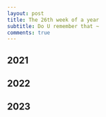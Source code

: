 ```yaml
---
layout: post
title: The 26th week of a year
subtitle: Do U remember that ~
comments: true
---
```





## 2021


## 2022


## 2023


